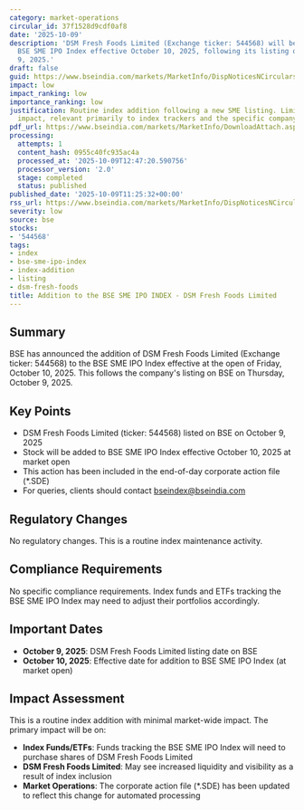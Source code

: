 ```yaml
---
category: market-operations
circular_id: 37f1528d9cdf0af8
date: '2025-10-09'
description: 'DSM Fresh Foods Limited (Exchange ticker: 544568) will be added to the
  BSE SME IPO Index effective October 10, 2025, following its listing on BSE on October
  9, 2025.'
draft: false
guid: https://www.bseindia.com/markets/MarketInfo/DispNoticesNCirculars.aspx?Noticeid={3A59364D-B7C4-4039-8CC0-001DB4F1E337}&noticeno=20251009-23&dt=10/09/2025&icount=23&totcount=32&flag=0
impact: low
impact_ranking: low
importance_ranking: low
justification: Routine index addition following a new SME listing. Limited market-wide
  impact, relevant primarily to index trackers and the specific company.
pdf_url: https://www.bseindia.com/markets/MarketInfo/DownloadAttach.aspx?id=20251009-23&attachedId=
processing:
  attempts: 1
  content_hash: 0955c40fc935ac4a
  processed_at: '2025-10-09T12:47:20.590756'
  processor_version: '2.0'
  stage: completed
  status: published
published_date: '2025-10-09T11:25:32+00:00'
rss_url: https://www.bseindia.com/markets/MarketInfo/DispNoticesNCirculars.aspx?Noticeid={3A59364D-B7C4-4039-8CC0-001DB4F1E337}&noticeno=20251009-23&dt=10/09/2025&icount=23&totcount=32&flag=0
severity: low
source: bse
stocks:
- '544568'
tags:
- index
- bse-sme-ipo-index
- index-addition
- listing
- dsm-fresh-foods
title: Addition to the BSE SME IPO INDEX - DSM Fresh Foods Limited
---
```


## Summary

BSE has announced the addition of DSM Fresh Foods Limited (Exchange ticker: 544568) to the BSE SME IPO Index effective at the open of Friday, October 10, 2025. This follows the company's listing on BSE on Thursday, October 9, 2025.

## Key Points

- DSM Fresh Foods Limited (ticker: 544568) listed on BSE on October 9, 2025
- Stock will be added to BSE SME IPO Index effective October 10, 2025 at market open
- This action has been included in the end-of-day corporate action file (*.SDE)
- For queries, clients should contact bseindex@bseindia.com

## Regulatory Changes

No regulatory changes. This is a routine index maintenance activity.

## Compliance Requirements

No specific compliance requirements. Index funds and ETFs tracking the BSE SME IPO Index may need to adjust their portfolios accordingly.

## Important Dates

- **October 9, 2025**: DSM Fresh Foods Limited listing date on BSE
- **October 10, 2025**: Effective date for addition to BSE SME IPO Index (at market open)

## Impact Assessment

This is a routine index addition with minimal market-wide impact. The primary impact will be on:

- **Index Funds/ETFs**: Funds tracking the BSE SME IPO Index will need to purchase shares of DSM Fresh Foods Limited
- **DSM Fresh Foods Limited**: May see increased liquidity and visibility as a result of index inclusion
- **Market Operations**: The corporate action file (*.SDE) has been updated to reflect this change for automated processing